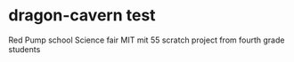 # dragon-cavern test
Red Pump school  Science fair MIT mit 55 scratch project from fourth grade students
